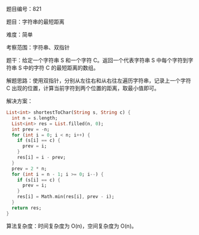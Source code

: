 题目编号：821

题目：字符串的最短距离

难度：简单

考察范围：字符串、双指针

题干：给定一个字符串 S 和一个字符 C。返回一个代表字符串 S 中每个字符到字符串 S 中的字符 C 的最短距离的数组。

解题思路：使用双指针，分别从左往右和从右往左遍历字符串，记录上一个字符 C 出现的位置，计算当前字符到两个位置的距离，取最小值即可。

解决方案：

```dart
List<int> shortestToChar(String s, String c) {
  int n = s.length;
  List<int> res = List.filled(n, 0);
  int prev = -n;
  for (int i = 0; i < n; i++) {
    if (s[i] == c) {
      prev = i;
    }
    res[i] = i - prev;
  }
  prev = 2 * n;
  for (int i = n - 1; i >= 0; i--) {
    if (s[i] == c) {
      prev = i;
    }
    res[i] = Math.min(res[i], prev - i);
  }
  return res;
}
```

算法复杂度：时间复杂度为 O(n)，空间复杂度为 O(n)。
